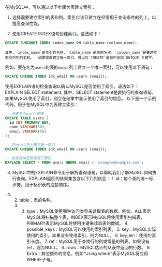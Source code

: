 在MySQL中，可以通过以下步骤为表建立索引：  

1. 选择需要建立索引的表和列。索引应该只建立在经常用于查询条件的列上，以提高查询性能。 

2.  使用CREATE INDEX语句创建索引。语法如下：  

   ```sql
   CREATE [UNIQUE] INDEX index_name ON table_name (column_name); 
   ```

    其中，`index_name`是索引的名称，`table_name`是表的名称，`column_name`是要建立索引的列的名称。  如果需要建立唯一索引，可以在`CREATE`语句中添加`UNIQUE`关键字。  

   例如，要在名为`users`的表的`email`列上建立一个唯一索引，可以使用以下语句： 

   ```sql
   CREATE UNIQUE INDEX idx_email ON users (email); 
   ```

   使用EXPLAIN语句检查查询以确认MySQL是否使用了索引。语法如下：  EXPLAIN SELECT statement;  其中，SELECT statement是要执行的查询语句。  如果MySQL使用了索引，则会在结果中显示使用了索引的信息。  以下是一个示例代码，用于在MySQL中为表建立索引：

   ```sql
   -- 创建名为users的表
   CREATE TABLE users (
     id INT PRIMARY KEY,
     name VARCHAR(50),
     email VARCHAR(50)
   );
   
   -- 在email列上建立唯一索引
   CREATE UNIQUE INDEX idx_email ON users (email);
   
   -- 检查查询是否使用了索引
   EXPLAIN SELECT * FROM users WHERE email = 'example@example.com';
   
   ```

3. MySQL中的EXPLAIN命令用于解析查询语句，以帮助我们了解MySQL如何执行查询。EXPLAIN返回的结果集包含以下几列信息：  1. id：每个表的唯一标识符，用于标识表的连接顺序。

4. 2. table：表的名称。
   3.  3. type：MySQL使用哪种访问类型来读取表的数据。例如，ALL表示MySQL将扫描整个表，INDEX表示MySQL将使用索引扫描表，PRIMARY表示MySQL将使用主键来读取表的数据。 4. possible_keys：MySQL可以使用的索引列表。 5. key：MySQL实际使用的索引。如果没有使用索引，则为NULL。 6. key_len：使用的索引长度。 7. ref：MySQL用于查找行的列或常量的列表。如果没有ref，则为NULL。 8. rows：MySQL估计的从表中返回的行数。 9. Extra：其他额外的信息，例如“Using where”表示MySQL将应用WHERE子句。